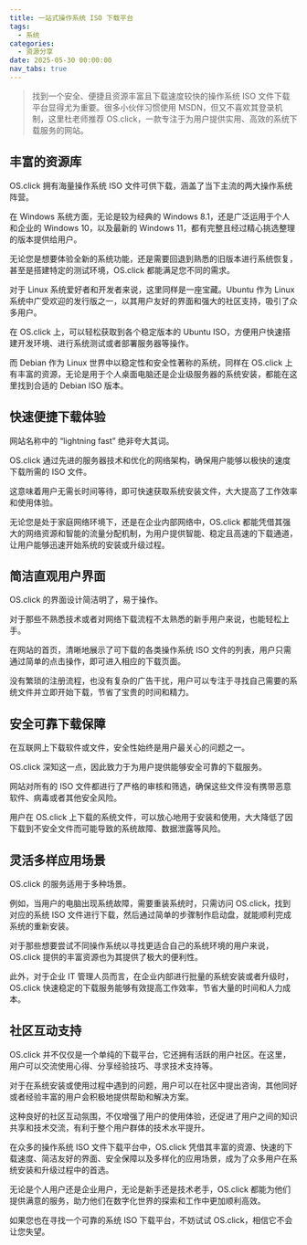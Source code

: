 ```yaml
---
title: 一站式操作系统 ISO 下载平台
tags:
  - 系统
categories:
  - 资源分享
date: 2025-05-30 00:00:00
nav_tabs: true
---
```


> 找到一个安全、便捷且资源丰富且下载速度较快的操作系统 ISO 文件下载平台显得尤为重要。很多小伙伴习惯使用 MSDN，但又不喜欢其登录机制，这里杜老师推荐 OS.click，一款专注于为用户提供实用、高效的系统下载服务的网站。

<!-- more -->

## 丰富的资源库

OS.click 拥有海量操作系统 ISO 文件可供下载，涵盖了当下主流的两大操作系统阵营。

在 Windows 系统方面，无论是较为经典的 Windows 8.1，还是广泛运用于个人和企业的 Windows 10，以及最新的 Windows 11，都有完整且经过精心挑选整理的版本提供给用户。

无论您是想要体验全新的系统功能，还是需要回退到熟悉的旧版本进行系统恢复，甚至是搭建特定的测试环境，OS.click 都能满足您不同的需求。

对于 Linux 系统爱好者和开发者来说，这里同样是一座宝藏。Ubuntu 作为 Linux 系统中广受欢迎的发行版之一，以其用户友好的界面和强大的社区支持，吸引了众多用户。

在 OS.click 上，可以轻松获取到各个稳定版本的 Ubuntu ISO，方便用户快速搭建开发环境、进行系统测试或者部署服务器等操作。

而 Debian 作为 Linux 世界中以稳定性和安全性著称的系统，同样在 OS.click 上有丰富的资源，无论是用于个人桌面电脑还是企业级服务器的系统安装，都能在这里找到合适的 Debian ISO 版本。

## 快速便捷下载体验

网站名称中的 “lightning fast” 绝非夸大其词。

OS.click 通过先进的服务器技术和优化的网络架构，确保用户能够以极快的速度下载所需的 ISO 文件。

这意味着用户无需长时间等待，即可快速获取系统安装文件，大大提高了工作效率和使用体验。

无论您是处于家庭网络环境下，还是在企业内部网络中，OS.click 都能凭借其强大的网络资源和智能的流量分配机制，为用户提供智能、稳定且高速的下载通道，让用户能够迅速开始系统的安装或升级过程。

## 简洁直观用户界面

OS.click 的界面设计简洁明了，易于操作。

对于那些不熟悉技术或者对网络下载流程不太熟悉的新手用户来说，也能轻松上手。

在网站的首页，清晰地展示了可下载的各类操作系统 ISO 文件的列表，用户只需通过简单的点击操作，即可进入相应的下载页面。

没有繁琐的注册流程，也没有复杂的广告干扰，用户可以专注于寻找自己需要的系统文件并立即开始下载，节省了宝贵的时间和精力。

## 安全可靠下载保障

在互联网上下载软件或文件，安全性始终是用户最关心的问题之一。

OS.click 深知这一点，因此致力于为用户提供能够安全可靠的下载服务。

网站对所有的 ISO 文件都进行了严格的审核和筛选，确保这些文件没有携带恶意软件、病毒或者其他安全风险。

用户在 OS.click 上下载的系统文件，可以放心地用于安装和使用，大大降低了因下载到不安全文件而可能导致的系统故障、数据泄露等风险。

## 灵活多样应用场景

OS.click 的服务适用于多种场景。

例如，当用户的电脑出现系统故障，需要重装系统时，只需访问 OS.click，找到对应的系统 ISO 文件进行下载，然后通过简单的步骤制作启动盘，就能顺利完成系统的重新安装。

对于那些想要尝试不同操作系统以寻找更适合自己的系统环境的用户来说，OS.click 提供的丰富资源也为其提供了极大的便利性。

此外，对于企业 IT 管理人员而言，在企业内部进行批量的系统安装或者升级时，OS.click 快速稳定的下载服务能够有效提高工作效率，节省大量的时间和人力成本。

## 社区互动支持

OS.click 并不仅仅是一个单纯的下载平台，它还拥有活跃的用户社区。在这里，用户可以交流使用心得、分享经验技巧、寻求技术支持等。

对于在系统安装或使用过程中遇到的问题，用户可以在社区中提出咨询，其他同好或者经验丰富的用户会积极地提供帮助和解决方案。

这种良好的社区互动氛围，不仅增强了用户的使用体验，还促进了用户之间的知识共享和技术交流，有利于整个用户群体的技术水平提升。

在众多的操作系统 ISO 文件下载平台中，OS.click 凭借其丰富的资源、快速的下载速度、简洁友好的界面、安全保障以及多样化的应用场景，成为了众多用户在系统安装和升级过程中的首选。

无论是个人用户还是企业用户，无论是新手还是技术老手，OS.click 都能为他们提供满意的服务，助力他们在数字化世界的探索和工作中更加顺利高效。

如果您也在寻找一个可靠的系统 ISO 下载平台，不妨试试 OS.click，相信它不会让您失望。